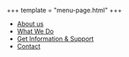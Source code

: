 +++
template = "menu-page.html"
+++
- [About us](/about)
- [What We Do](/what-we-do)
- [Get Information & Support](/get-support)
- [Contact](/contact)